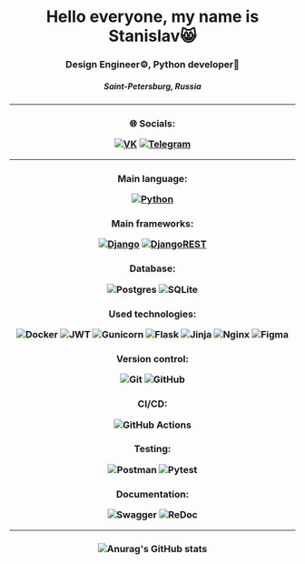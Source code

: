 <h1 align="center">Hello everyone, my name is Stanislav&#x1f638 
<h3 align="center">Design Engineer⚙, Python developer🐍</h3>
<h5 align="center">Saint-Petersburg, Russia</h5>
<!-- [![codewars](https://www.codewars.com/users/Amisa/badges/small)](https://www.codewars.com/users/Amisa) <br><br> -->
<!-- [![Top Langs](https://github-readme-stats.vercel.app/api/top-langs/?username=stanislavmesh)](https://github.com/stanislavmesh/github-readme-stats) <br><br> -->
<!-- ![Anurag's GitHub stats](https://github-readme-stats.vercel.app/api?username=stanislavmesh&show_icons=true&theme=material-palenight) -->

---
<h3 align="center">🌐 Socials:
  
  [![VK][VK]][VK-url] [![Telegram][Telegram]][Telegram-url]

</h3>

---  
<h3 align="center">Main language:
  
  [![Python][Python]][Python-url]
  
</h3>
  
<h3 align="center">Main frameworks:
  
  [![Django][Django]][Django-url] [![DjangoREST][DjangoREST]][DjangoREST-url]
  
</h3>
  
<h3 align="center">Database:
  
  ![Postgres](https://img.shields.io/badge/postgres-%23316192.svg?style=for-the-badge&logo=postgresql&logoColor=white)
  ![SQLite](https://img.shields.io/badge/sqlite-%2307405e.svg?style=for-the-badge&logo=sqlite&logoColor=white)
  
</h3>
  
<h3 align="center">Used technologies:
  
  ![Docker](https://img.shields.io/badge/docker-%230db7ed.svg?style=for-the-badge&logo=docker&logoColor=white)
  ![JWT](https://img.shields.io/badge/JWT-black?style=for-the-badge&logo=JSON%20web%20tokens)
  ![Gunicorn](https://img.shields.io/badge/gunicorn-%298729.svg?style=for-the-badge&logo=gunicorn&logoColor=white)
  ![Flask](https://img.shields.io/badge/flask-%23000.svg?style=for-the-badge&logo=flask&logoColor=white)
  ![Jinja](https://img.shields.io/badge/jinja-white.svg?style=for-the-badge&logo=jinja&logoColor=black)
  ![Nginx](https://img.shields.io/badge/nginx-%23009639.svg?style=for-the-badge&logo=nginx&logoColor=white)
  ![Figma](https://img.shields.io/badge/figma-%23F24E1E.svg?style=for-the-badge&logo=figma&logoColor=white)
  
</h3>
  
<h3 align="center">Version control:
  
  ![Git](https://img.shields.io/badge/git-%23F05033.svg?style=for-the-badge&logo=git&logoColor=white)
  ![GitHub](https://img.shields.io/badge/github-%23121011.svg?style=for-the-badge&logo=github&logoColor=white)  
</h3>
  
<h3 align="center">CI/CD:
  
  ![GitHub Actions](https://img.shields.io/badge/github%20actions-%232671E5.svg?style=for-the-badge&logo=githubactions&logoColor=white)
  
</h3>
  
<h3 align="center">Testing:
  
  ![Postman](https://img.shields.io/badge/Postman-FF6C37?style=for-the-badge&logo=postman&logoColor=white)
  ![Pytest](https://img.shields.io/badge/Pytest-3670A0?style=for-the-badge&logo=pytest&logoColor=yellow)
  
</h3>
  
<h3 align="center">Documentation:
  
  ![Swagger](https://img.shields.io/badge/-Swagger-%23Clojure?style=for-the-badge&logo=swagger&logoColor=white)
  ![ReDoc](https://img.shields.io/badge/ReDoc-lightgrey?style=for-the-badge)
  
</h3>
  
---
  
<h3 align="center">  
  
  ![Anurag's GitHub stats](https://github-readme-stats.vercel.app/api?username=stashunter92&show_icons=true&theme=material-palenight)
  
</h3>
  
  [Python]: https://img.shields.io/badge/Python-3776AB?style=for-the-badge&logo=python&logoColor=ffdd54
  [Python-url]: https://www.python.org/
  [Django]: https://img.shields.io/badge/django-%23092E20.svg?style=for-the-badge&logo=django&logoColor=white
  [Django-url]: https://www.djangoproject.com/
  [DjangoREST]: https://img.shields.io/badge/DJANGO-REST-ff1709?style=for-the-badge&logo=django&logoColor=white&color=ff1709&labelColor=gray
  [DjangoREST-url]: https://www.django-rest-framework.org/
  [Telegram-url]: https://t.me/StasHunter
  [Telegram]: https://img.shields.io/badge/Telegram-2CA5E0?style=for-the-badge&logo=telegram&logoColor=white
  [VK]: https://img.shields.io/badge/VK-%231DA1F2.svg?style=for-the-badge&logo=VK&logoColor=white
  [VK-url]: https://vk.com/stashunter
  
